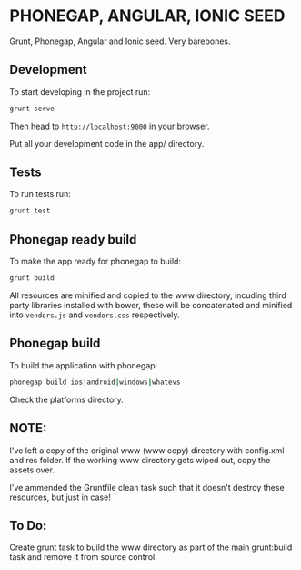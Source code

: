PHONEGAP, ANGULAR, IONIC SEED
=========

Grunt, Phonegap, Angular and Ionic seed. Very barebones.


## Development

To start developing in the project run:

```bash
grunt serve
```

Then head to `http://localhost:9000` in your browser.

Put all your development code in the app/ directory.

## Tests

To run tests run:

```bash
grunt test
```

## Phonegap ready build

To make the app ready for phonegap to build:

```bash
grunt build
```

All resources are minified and copied to the www directory, incuding third party libraries installed with bower, these will be concatenated and minified into `vendors.js` and `vendors.css` respectively.


## Phonegap build

To build the application with phonegap:

```bash
phonegap build ios|android|windows|whatevs
```

Check the platforms directory.


## NOTE: 

I've left a copy of the original www (www copy) directory with config.xml and res folder. If the working www directory gets wiped out, copy the assets over.

I've ammended the Gruntfile clean task such that it doesn't destroy these resources, but just in case!

## To Do:
Create grunt task to build the www directory as part of the main grunt:build task and remove it from source control.





